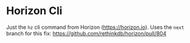 # Horizon Cli
Just the `hz` cli command from Horizon (https://horizon.io).
Uses the `next` branch for this fix: https://github.com/rethinkdb/horizon/pull/804
